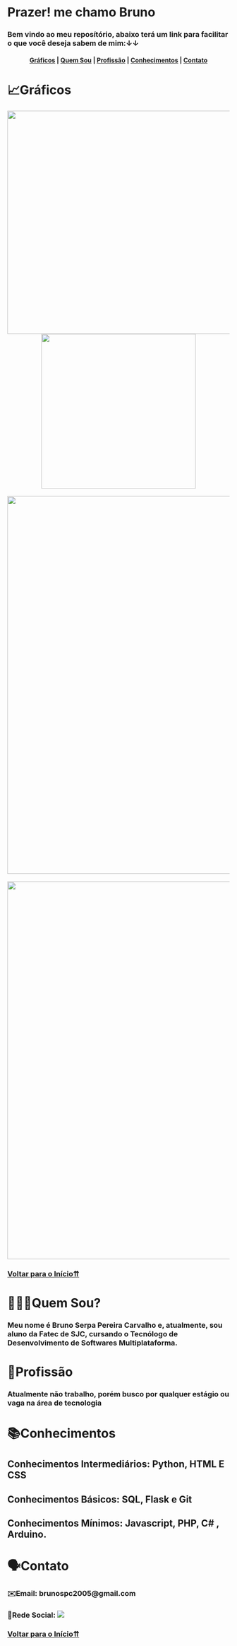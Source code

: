 <span id="inicio">

# Prazer! me chamo Bruno

<h3> Bem vindo ao meu reposítório, abaixo terá um link para facilitar o que você deseja sabem de mim:↓↓</h3>

<h4 align="center">
    <a href="#graficos">Gráficos</a> |
    <a href="#quemSou">Quem Sou</a> |
    <a href="#profissao">Profissão</a> |
    <a href="#conhecimentos">Conhecimentos</a> |
    <a href="#contato">Contato</a>
</h4>

<span id="graficos">

# 📈Gráficos

<div align="center">
    <img width="505em" src="https://github-readme-stats.vercel.app/api?username=BrunoSerpa&show_icons=true&locale=pt-br&title_color=E6FFF5&text_color=07261A&icon_color=7DD936&border_color=2DFFB3&bg_color=grad,1EA674,7EFAAD&include_all_commits=true&hide=prs,contribs,issues&count_private=true"/>
    <img width="350em" src="https://github-readme-stats.vercel.app/api/top-langs/?username=BrunoSerpa&layout=compact&langs_count=7&locale=pt-br&title_color=07261A&text_color=07261A&border_color=2DFFB3&bg_color=grad,7EFAAD,F1FFF1"/><br/> <br/>
    <img width="855em" src="https://github-readme-activity-graph.cyclic.app/graph?username=BrunoSerpa&bg_color=1EA674&color=E6FFF5&title_color=00EE00&line=00EE00&point=07261A&area=true&area_color=000000&hide_border=false&hide_title=false&height=300"/><br/> <br/>
    <img width="855em" src="https://github-readme-streak-stats.herokuapp.com?user=BrunoSerpa&hide_border=true&border_radius=10&locale=pt_BR&date_format=j%20M%5B%20Y%5D&type=png&card_width=1000&background=90%2C1EA674%2CF1FFF1&border=2DFFB3&fire=7DD936&currStreakNum=E6FFF5&ring=7DD936&sideLabels=07261A&stroke=E6FFF5&sideNums=E6FFF5&currStreakLabel=07261A&dates=07261A](https://git.io/streak-stats">
</div>

<h3> <a align="center" href="#inicio">Voltar para o Início⇈</a> </h3>

<span id="quemSou">

# 🙋🏽‍♂️Quem Sou?

<h3>Meu nome é Bruno Serpa Pereira Carvalho e, atualmente, sou aluno da Fatec de SJC, cursando o Tecnólogo de Desenvolvimento de Softwares Multiplataforma.</h3>

<span id="profissao">

# 💼Profissão

<h3>Atualmente não trabalho, porém busco por qualquer estágio ou vaga na área de tecnologia</h3>

<span id="conhecimentos">

# 📚Conhecimentos

<h2>Conhecimentos Intermediários:
    Python, HTML E CSS</h2>
<h2>Conhecimentos Básicos:
    SQL, Flask e Git
</h2>
<h2>Conhecimentos Mínimos:
    Javascript, PHP, C# , Arduino.
</h2>

<span id="contato">

# 🗣️Contato
<h3>✉️Email: brunospc2005@gmail.com </h2>
<h3>👤Rede Social:
    <a href="https://www.linkedin.com/in/BrunoSerpa" target="_blank"><img src="https://img.shields.io/badge/-LinkedIn-%230077B5?style=for-the-badge&logo=linkedin&logoColor=white" target="_blank"></a>
</h3>
<h3> <a align="center" href="#inicio">Voltar para o Início⇈</a> </h3>
